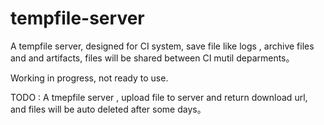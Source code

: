 # tempfile-server

A tempfile server, designed for CI system, save file like logs , archive files and and artifacts, files will be shared between CI mutil deparments。

Working in progress, not ready to use.

TODO : A tmepfile server , upload file to server and return download url, and files will be auto deleted after some days。


